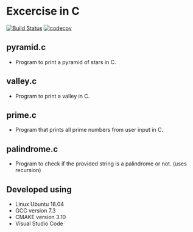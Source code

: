 
# Excercise in C

[![Build Status](https://travis-ci.com/sohal/practisingC.svg?branch=master)](https://travis-ci.com/sohal/practisingC)
[![codecov](https://codecov.io/gh/sohal/practisingC/branch/master/graph/badge.svg)](https://codecov.io/gh/sohal/practisingC)

## pyramid.c

- Program to print a pyramid of stars in C.

## valley.c

- Program to print a valley in C.

## prime.c

- Program that prints all prime numbers from user input in C.

## palindrome.c

- Program to check if the provided string is a palindrome or not. (uses recursion)

## Developed using

- Linux Ubuntu 18.04
- GCC version 7.3
- CMAKE version 3.10
- Visual Studio Code
